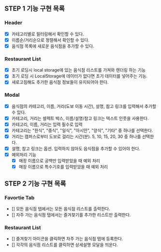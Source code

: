 ## STEP 1 기능 구현 목록

### Header

- [x] 카테고리별로 필터링해서 확인할 수 있다.
- [x] 이름순/거리순으로 정렬해서 확인할 수 있다.
- [x] 음식점 목록에 새로운 음식점을 추가할 수 있다.

### Restaurant List

- [x] 초기 로딩시 local storage에 있는 음식점 리스트를 가져와 렌더링 하는 기능
- [x] 초기 로딩 시 LocalStorage에 데이터가 없다면 초기 데이터를 넣어주는 기능.
- [x] 새로고침해도 추가한 음식점 정보들이 유지되어야 한다.

### Modal

- [x] 음식점의 카테고리, 이름, 거리(도보 이동 시간), 설명, 참고 링크를 입력해서 추가할 수 있다.
- [x] 카테고리, 거리는 셀렉트 박스, 이름/설명/참고 링크는 텍스트 인풋을 사용한다.
- [x] 카테고리, 이름, 거리는 입력 필수로 입력
- [x] 카테고리는 "한식", "중식", "일식", "아시안", "양식", "기타" 중 하나를 선택한다.
- [x] 거리는 캠퍼스로부터 도보로 걸리는 시간(분). 5, 10, 15, 20, 30 중 하나를 선택한다.
- [x] 설명, 참고 링크는 옵션. 입력하지 않아도 음식점을 추가할 수 있어야 한다.
- [x] 예외처리 기능
  - [x] 매장 이름으로 공백만 입력받았을 때 예외 처리
  - [x] 매장 이름으로 특수기호를 입력받았을 때 예외 처리

## STEP 2 기능 구현 목록

### Favortie Tab

- [] 모든 음식점 탭에서는 모든 음식점 리스트를 출력한다.
- [] 자주 가는 음식점 탭에서는 즐겨찾기를 추가한 리스트만 출력한다.

### Restaurant List

- [] 즐겨찾기 아이콘을 클릭하면 자주 가는 음식점 탭에 등록한다.
- [] 각각의 음식점 리스트를 클릭하면 상세설명 모달을 띄운다.
